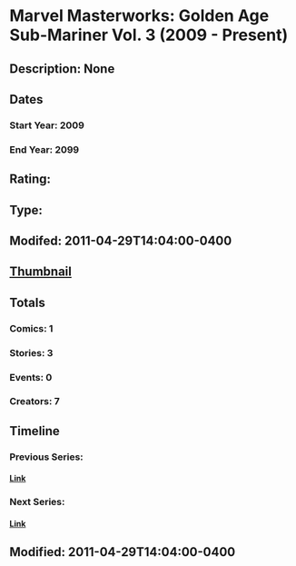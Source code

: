 # Marvel Masterworks: Golden Age Sub-Mariner Vol. 3 (2009 - Present)
## Description: None
## Dates
### Start Year: 2009
### End Year: 2099
## Rating: 
## Type: 
## Modifed: 2011-04-29T14:04:00-0400
## [Thumbnail](http://i.annihil.us/u/prod/marvel/i/mg/a/50/4bb48e5f849c8.jpg)
## Totals
### Comics: 1
### Stories: 3
### Events: 0
### Creators: 7
## Timeline
### Previous Series: 
#### [Link]()
### Next Series: 
#### [Link]()
## Modified: 2011-04-29T14:04:00-0400